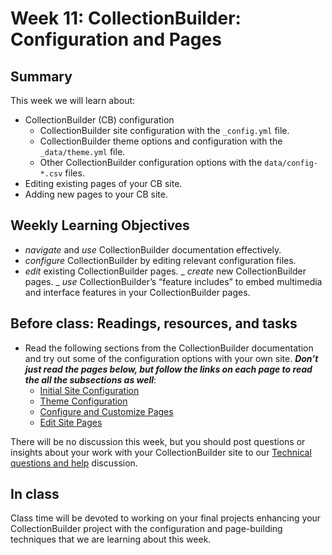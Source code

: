 # Week 11: CollectionBuilder: Configuration and Pages

## Summary

This week we will learn about:

- CollectionBuilder (CB) configuration
	- CollectionBuilder site configuration with the `_config.yml` file.
	- CollectionBuilder theme options and configuration with the `_data/theme.yml` file.
	- Other CollectionBuilder configuration options with the `data/config-*.csv` files.
- Editing existing pages of your CB site.
- Adding new pages to your CB site.


## Weekly Learning Objectives

- _navigate_ and _use_ CollectionBuilder documentation effectively.
- _configure_ CollectionBuilder by editing relevant configuration files.
- _edit_ existing CollectionBuilder pages.
_ _create_ new CollectionBuilder pages.
_ _use_ CollectionBuilder’s “feature includes” to embed multimedia and interface features in your CollectionBuilder pages.
 
## Before class: Readings, resources, and tasks

- Read the following sections from the CollectionBuilder documentation and try out some of the configuration options with your own site. _**Don’t just read the pages below, but follow the links on each page to read the all the subsections as well**_:
	- [Initial Site Configuration](https://collectionbuilder.github.io/cb-docs/docs/config/)
	- [Theme Configuration](https://collectionbuilder.github.io/cb-docs/docs/theme/)
	- [Configure and Customize Pages](https://collectionbuilder.github.io/cb-docs/docs/customization/)
	- [Edit Site Pages](https://collectionbuilder.github.io/cb-docs/docs/customization/)
	
There will be no discussion this week, but you should post questions or insights about your work with your CollectionBuilder site to our [Technical questions and  help](https://github.com/jawalsh/z652-Digital-Libraries/discussions/9) discussion. 
 
## In class

Class time will be devoted to working on your final projects enhancing your CollectionBuilder project with the configuration and page-building techniques that we are learning about this week.